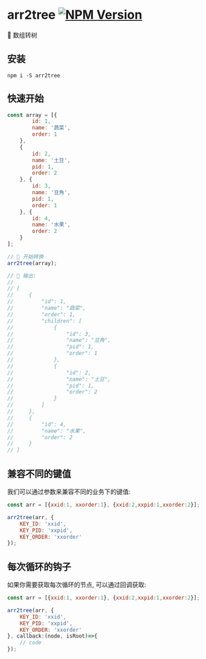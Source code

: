 # arr2tree [![NPM Version][npm-image]][npm-url] 

[npm-image]: https://badgen.net/npm/v/arr2tree
[npm-url]: https://npmjs.org/package/arr2tree

🌲 数组转树

## 安装
```shell
npm i -S arr2tree
```

## 快速开始
```javascript
const array = [{
        id: 1,
        name: '蔬菜',
        order: 1
    },
    {
        id: 2,
        name: '土豆',
        pid: 1,
        order: 2
    }, {
        id: 3,
        name: '豆角',
        pid: 1,
        order: 1
    }, {
        id: 4,
        name: '水果',
        order: 2
    }
];

// 🚀 开始转换
arr2tree(array);

// 🌲 输出:
// 
// [
//     {
//         "id": 1,
//         "name": "蔬菜",
//         "order": 1,
//         "children": [
//             {
//                 "id": 3,
//                 "name": "豆角",
//                 "pid": 1,
//                 "order": 1
//             },
//             {
//                 "id": 2,
//                 "name": "土豆",
//                 "pid": 1,
//                 "order": 2
//             }
//         ]
//     },
//     {
//         "id": 4,
//         "name": "水果",
//         "order": 2
//     }
// ]

```

## 兼容不同的键值
我们可以通过参数来兼容不同的业务下的键值:
```javascript
const arr = [{xxid:1, xxorder:1}, {xxid:2,xxpid:1,xxorder:2}];

arr2tree(arr, {
    KEY_ID: 'xxid',
    KEY_PID: 'xxpid',
    KEY_ORDER: 'xxorder'
});
```

## 每次循环的钩子
如果你需要获取每次循环的节点, 可以通过回调获取:
```javascript
const arr = [{xxid:1, xxorder:1}, {xxid:2,xxpid:1,xxorder:2}];

arr2tree(arr, {
    KEY_ID: 'xxid',
    KEY_PID: 'xxpid',
    KEY_ORDER: 'xxorder'
}, callback:(node, isRoot)=>{
    // code
});
```
